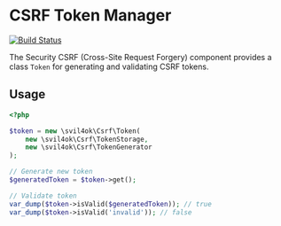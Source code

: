 # CSRF Token Manager 

[![Build Status](https://travis-ci.org/svil4ok/csrf-manager.svg?branch=master)](https://travis-ci.org/svil4ok/csrf-manager)

The Security CSRF (Cross-Site Request Forgery) component provides a class `Token` 
for generating and validating CSRF tokens.

## Usage

````php
<?php

$token = new \svil4ok\Csrf\Token(
    new \svil4ok\Csrf\TokenStorage,
    new \svil4ok\Csrf\TokenGenerator
);

// Generate new token
$generatedToken = $token->get();

// Validate token
var_dump($token->isValid($generatedToken)); // true
var_dump($token->isValid('invalid')); // false
````
